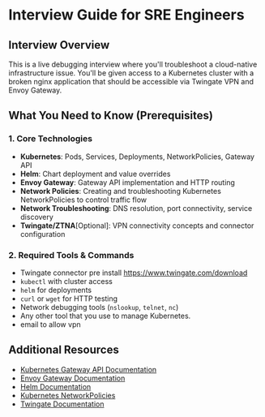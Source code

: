 # Interview Guide for SRE Engineers

## Interview Overview
This is a live debugging interview where you'll troubleshoot a cloud-native infrastructure issue. You'll be given access to a Kubernetes cluster with a broken nginx application that should be accessible via Twingate VPN and Envoy Gateway.

## What You Need to Know (Prerequisites)

### 1. Core Technologies
- **Kubernetes**: Pods, Services, Deployments, NetworkPolicies, Gateway API
- **Helm**: Chart deployment and value overrides
- **Envoy Gateway**: Gateway API implementation and HTTP routing
- **Network Policies**: Creating and troubleshooting Kubernetes NetworkPolicies to control traffic flow
- **Network Troubleshooting**: DNS resolution, port connectivity, service discovery
- **Twingate/ZTNA**[Optional]: VPN connectivity concepts and connector configuration

### 2. Required Tools & Commands
- Twingate connector pre install https://www.twingate.com/download 
- `kubectl` with cluster access
- `helm` for deployments
- `curl` or `wget` for HTTP testing
- Network debugging tools (`nslookup`, `telnet`, `nc`)
- Any other tool that you use to manage Kubernetes.
- email to allow vpn

## Additional Resources
- [Kubernetes Gateway API Documentation](https://gateway-api.sigs.k8s.io/)
- [Envoy Gateway Documentation](https://gateway.envoyproxy.io/)
- [Helm Documentation](https://helm.sh/docs/)
- [Kubernetes NetworkPolicies](https://kubernetes.io/docs/concepts/services-networking/network-policies/)
- [Twingate Documentation](https://docs.twingate.com/)

